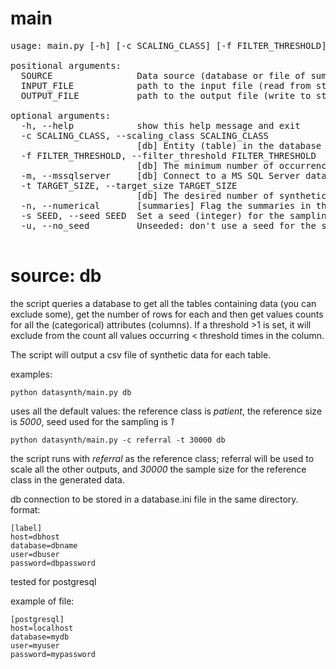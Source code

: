 # main
<pre>
usage: main.py [-h] [-c SCALING_CLASS] [-f FILTER_THRESHOLD] [-m] [-t TARGET_SIZE] [-n] [-s SEED] [-u] [SOURCE] [INPUT_FILE] [OUTPUT_FILE]

positional arguments:
  SOURCE                Data source (database or file of summaries stats) to be used to generate a new synthetic data set.[db, summaries] default is summaries.
  INPUT_FILE            path to the input file (read from stdin if omitted)
  OUTPUT_FILE           path to the output file (write to stdout if omitted)

optional arguments:
  -h, --help            show this help message and exit
  -c SCALING_CLASS, --scaling_class SCALING_CLASS
                        [db] Entity (table) in the database used as reference dimension for scaling. Default is patient
  -f FILTER_THRESHOLD, --filter_threshold FILTER_THRESHOLD
                        [db] The minimum number of occurrences for a single value to be used in the generation.Default is 1, i.e. no filtering.
  -m, --mssqlserver     [db] Connect to a MS SQL Server database. Default is PostgreSQL.
  -t TARGET_SIZE, --target_size TARGET_SIZE
                        [db] The desired number of synthetic records for the scaling class/the variables in the summaries.Default is 5000.
  -n, --numerical       [summaries] Flag the summaries in the input file as numerical (continuous).
  -s SEED, --seed SEED  Set a seed (integer) for the sampling/normal distribution, useful for reproducibility. Default is 1.
  -u, --no_seed         Unseeded: don't use a seed for the sampling.

</pre>



# source: db

the script queries a database to get all the tables containing data (you can exclude some), get the number of rows for each and then get values counts for all the (categorical) attributes (columns).
If a threshold >1 is set, it will exclude from the count all values occurring < threshold times in the column.

The script will output a csv file of synthetic data for each table. 

examples:


``
python datasynth/main.py db
``

uses all the default values: the reference class is <i>patient</i>, the reference size is <i>5000</i>, seed used for the sampling is <i>1</i>

``
python datasynth/main.py -c referral -t 30000 db
``

the script runs with <i>referral</i> as the reference class; referral will be used to scale all the other outputs, and <i>30000</i> the sample size for the reference class in the generated data.


db connection to be stored in a database.ini file in the same directory.
format:

```
[label]
host=dbhost
database=dbname
user=dbuser
password=dbpassword
```
tested for postgresql

example of file:
```
[postgresql]
host=localhost
database=mydb
user=myuser
password=mypassword
```
